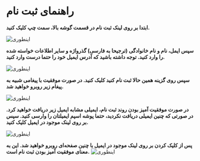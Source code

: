 <!-- TITLE: پلتفرم دموکراتیک شهر دیگر -->
<!-- SUBTITLE: راهنمای ثبت نام -->

# راهنمای ثبت نام 
**ابتدا بر روی لینک ثبت نام در قسمت گوشه بالا، سمت چپ کلیک کنید.**

![اینطوری](https://docs.shahredigar.ir/uploads/signup/click-signup.png)

**سپس ایمل، نام و نام خانوادگی (ترجیحا به فارسی) گذرواژه و سایر اطلاعات خواسته شده را وارد کنید. توجه داشته باشید که آدرس ایمیل خود را حتما درست وارد کنید.**

![اینطوری](https://docs.shahredigar.ir/uploads/signup/enter-info.png)

**سپس روی گزینه همین حالا ثبت نام کنید کلیک کنید. در صورت موفقیت با پیغامی شبیه به پیغام زیر روبرو خواهید شد.**

![اینطوری](https://docs.shahredigar.ir/uploads/signup/register-success.png)

**در صورت موفقیت آمیز بودن روند ثبت نام، ایمیلی مشابه ایمیل زیر دریافت خواهید کرد. در صورتی که چنین ایمیلی دریافت نکردید، حتما پوشه اسپم ایمیلتان را وارسی کنید. سپس بر روی لینک موجود در ایمیل کلیک کنید.**

![اینطوری](https://docs.shahredigar.ir/uploads/signup/register-email.png)

**پس از کلیک کردن بر روی لینک موجود در ایمیل با چنین صفحه‌ای روبرو خواهید شد. این به معنای موفقیت آمیز بودن ثبت نام است.**
![اینطوری](https://docs.shahredigar.ir/uploads/signup/register-final.png)